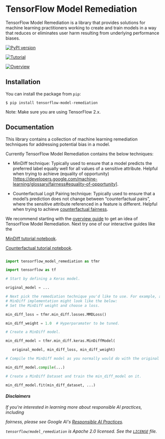# TensorFlow Model Remediation


TensorFlow Model Remediation is a library that provides solutions for machine
learning practitioners working to create and train models in a way that reduces
or eliminates user harm resulting from underlying performance biases.

[![PyPI version](https://badge.fury.io/py/tensorflow-model-remediation.svg)](https://badge.fury.io/py/tensorflow-model-remediation)

[![Tutorial](https://img.shields.io/badge/doc-tutorial-blue.svg)](https://www.tensorflow.org/responsible_ai/model_remediation/min_diff/tutorials/min_diff_keras)

[![Overview](https://img.shields.io/badge/doc-overview-blue.svg)](https://www.tensorflow.org/responsible_ai/model_remediation)

## Installation

You can install the package from `pip`:

```shell
$ pip install tensorflow-model-remediation
```

Note: Make sure you are using TensorFlow 2.x.

## Documentation

This library contains a collection of machine learning remediation techniques
for addressing potential bias in a model.

Currently TensorFlow Model Remediation contains the below techniques:

*   MinDiff technique: Typically used to ensure that a model predicts the
    preferred label equally well for all values of a sensitive attribute.
    Helpful when trying to achieve (equality of
    opportunity)[https://developers.google.com/machine-learning/glossary/fairness#equality-of-opportunity].

*   Counterfactual Logit Pairing technique: Typically used to ensure that a
    model’s prediction does not change between “counterfactual pairs”, where the
    sensitive attribute referenced in a feature is different. Helpful when
    trying to achieve
    [counterfactual fairness](https://developers.google.com/machine-learning/glossary/fairness#counterfactual-fairness).

We recommend starting with the
[overview guide](https://www.tensorflow.org/responsible_ai/model_remediation) to
get an idea of TensorFlow Model Remediation. Next try one of our interactive
guides like the

[MinDiff tutorial notebook](https://www.tensorflow.org/responsible_ai/model_remediation/min_diff/tutorials/min_diff_keras).

[Counterfactual tutorial notebook](https://www.tensorflow.org/responsible_ai/model_remediation/counterfactual/guide/counterfactual_keras).


```python

import tensorflow_model_remediation as tfmr

import tensorflow as tf

# Start by defining a Keras model.

original_model = ...

# Next pick the remediation technique you'd like to use. For example, a
# MinDiff implementation might look like the below:
# Set the MinDiff weight and choose a loss.

min_diff_loss = tfmr.min_diff.losses.MMDLoss()

min_diff_weight = 1.0  # Hyperparamater to be tuned.

# Create a MinDiff model.

min_diff_model = tfmr.min_diff.keras.MinDiffModel(

   original_model, min_diff_loss, min_diff_weight)

# Compile the MinDiff model as you normally would do with the original model.

min_diff_model.compile(...)

# Create a MinDiff Dataset and train the min_diff_model on it.

min_diff_model.fit(min_diff_dataset, ...)

```

#### *Disclaimers*

*If you're interested in learning more about responsible AI practices, including*

*fairness, please see Google AI's [Responsible AI Practices](https://ai.google/education/responsible-ai-practices).*

*`tensorflow/model_remediation` is Apache 2.0 licensed. See the
[`LICENSE`](LICENSE) file.*

